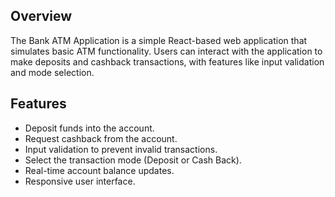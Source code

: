 ## Overview

The Bank ATM Application is a simple React-based web application that simulates basic ATM functionality. Users can interact with the application to make deposits and cashback transactions, with features like input validation and mode selection.

## Features

- Deposit funds into the account.
- Request cashback from the account.
- Input validation to prevent invalid transactions.
- Select the transaction mode (Deposit or Cash Back).
- Real-time account balance updates.
- Responsive user interface.
